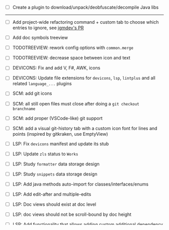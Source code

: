 
- [ ] Create a plugin to download/unpack/deobfuscate/decompile Java libs

---

- [ ] Add project-wide refactoring command + custom tab to choose which entries to ignore, see [jgmdev's PR](https://github.com/pragtical/pragtical/pull/48)
- [ ] Add doc symbols treeview

- [ ] TODOTREEVIEW: rework config options with `common.merge`
- [ ] TODOTREEVIEW: decrease space between icon and text

- [ ] DEVICONS: Fix and add V, F#, AWK, icons
- [ ] DEVICONS: Update file extensions for `devicons`, `lsp`, `lintplus` and all related `language_...` plugins

- [ ] SCM: add git icons
- [ ] SCM: all still open files must close after doing a `git checkout branchname`
- [ ] SCM: add proper (VSCode-like) git support
- [ ] SCM: add a visual git-history tab with a custom icon font for lines and points (inspired by gitkraken, use EmptyView)

- [ ] LSP: Fix `devicons` manifest and update its stub
- [ ] LSP: Update `zls` status to `Works`
- [ ] LSP: Study `formatter` data storage design
- [ ] LSP: Study `snippets` data storage design
- [ ] LSP: Add java methods auto-import for classes/interfaces/enums
- [ ] LSP: Add edit-after and multiple-edits
- [ ] LSP: Doc views should exist at doc level
- [ ] LSP: doc views should not be scroll-bound by doc height
- [ ] LSP: Add functionality that allows adding custom additional dependency paths in the project file
- [ ] LSP: Write a plugin (similar to `exec`) that allows to run scripting code in a newly-spawned terminal instance
- [ ] LSP: Finish `language_ocaml`
- [ ] LSP: Finish `language_erlang`
- [ ] LSP: BUNDLES: add all remaining LSP servers

- [ ] LINT+: Add all remaining external linters

- [ ] FORMATTER: `config.format_on_save` should be `config.plugins.formatter.format_on_save`
- [ ] FORMATTER: Add the functionality for `code-insert-into-file`
- [ ] FORMATTER: update formatter run calls (`os.exec()` -> `process.start()`)
- [ ] FORMATTER: rework data storage (convert to the system used by `snippets`)
- [ ] FORMATTER: Add all remaining formatters

- [ ] PTM: add auto-fill for java class/interface/enum files upon creation
- [ ] PTM: Add custom config files for the LSP servers that require them

